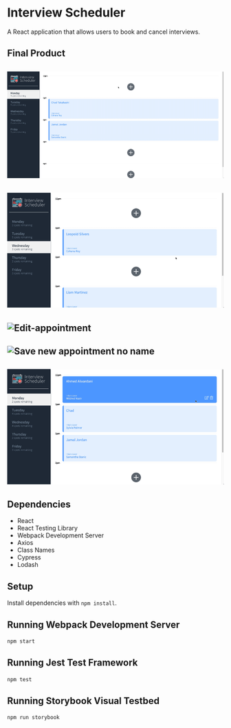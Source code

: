 # Interview Scheduler

A React application that allows users to book and cancel interviews.

## Final Product

## ![Save new appointment](./docs/save-new-appointment.gif)

## ![Delete appointment](./docs/delete-appointment.gif)

## ![Edit-appointment](./docs/edit-appointment.gif)

## ![Save new appointment no name](./docs/save-new-appointment-no-name.gif)

## ![Simulate cancel error](./docs/simulate-cancel-error.gif)

## Dependencies

- React
- React Testing Library
- Webpack Development Server
- Axios
- Class Names
- Cypress
- Lodash

## Setup

Install dependencies with `npm install`.

## Running Webpack Development Server

```sh
npm start
```

## Running Jest Test Framework

```sh
npm test
```

## Running Storybook Visual Testbed

```sh
npm run storybook
```
